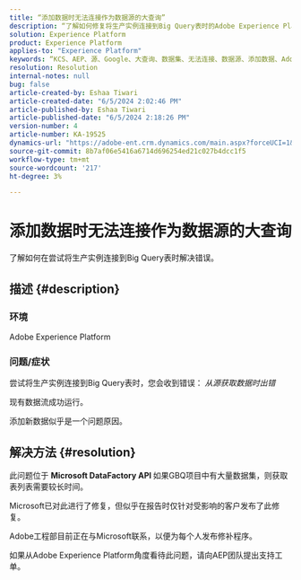 ```yaml
---
title: “添加数据时无法连接作为数据源的大查询”
description: “了解如何修复将生产实例连接到Big Query表时的Adobe Experience Platform问题。”
solution: Experience Platform
product: Experience Platform
applies-to: "Experience Platform"
keywords: “KCS、AEP、源、Google、大查询、数据集、无法连接、数据源、添加数据、Adobe Experience Platform、常见问题解答”
resolution: Resolution
internal-notes: null
bug: false
article-created-by: Eshaa Tiwari
article-created-date: "6/5/2024 2:02:46 PM"
article-published-by: Eshaa Tiwari
article-published-date: "6/5/2024 2:18:26 PM"
version-number: 4
article-number: KA-19525
dynamics-url: "https://adobe-ent.crm.dynamics.com/main.aspx?forceUCI=1&pagetype=entityrecord&etn=knowledgearticle&id=61acae42-4423-ef11-840b-6045bd026dc7"
source-git-commit: 8b7af06e5416a6714d696254ed21c027b4dcc1f5
workflow-type: tm+mt
source-wordcount: '217'
ht-degree: 3%

---
```


# 添加数据时无法连接作为数据源的大查询


了解如何在尝试将生产实例连接到Big Query表时解决错误。

## 描述 {#description}


### 环境

Adobe Experience Platform

### <b>问题/症状</b>

尝试将生产实例连接到Big Query表时，您会收到错误：<b> </b>*从源获取数据时出错*

现有数据流成功运行。

添加新数据似乎是一个问题原因。


## 解决方法 {#resolution}


此问题位于 <b>Microsoft DataFactory API </b>如果GBQ项目中有大量数据集，则获取表列表需要较长时间。

Microsoft已对此进行了修复，但似乎在报告时仅针对受影响的客户发布了此修复。

Adobe工程部目前正在与Microsoft联系，以便为每个人发布修补程序。

如果从Adobe Experience Platform角度看待此问题，请向AEP团队提出支持工单。
